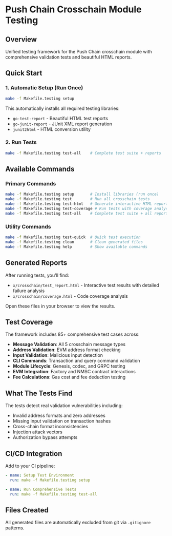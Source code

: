# Push Chain Crosschain Module Testing

## Overview
Unified testing framework for the Push Chain crosschain module with comprehensive validation tests and beautiful HTML reports.

## Quick Start

### 1. Automatic Setup (Run Once)
```bash
make -f Makefile.testing setup
```
This automatically installs all required testing libraries:
- `go-test-report` - Beautiful HTML test reports
- `go-junit-report` - JUnit XML report generation  
- `junit2html` - HTML conversion utility

### 2. Run Tests
```bash
make -f Makefile.testing test-all    # Complete test suite + reports
```

## Available Commands

### Primary Commands
```bash
make -f Makefile.testing setup       # Install libraries (run once)
make -f Makefile.testing test        # Run all crosschain tests
make -f Makefile.testing test-html   # Generate interactive HTML report  
make -f Makefile.testing test-coverage # Run tests with coverage analysis
make -f Makefile.testing test-all    # Complete test suite + all reports
```

### Utility Commands
```bash
make -f Makefile.testing test-quick  # Quick test execution
make -f Makefile.testing clean       # Clean generated files
make -f Makefile.testing help        # Show available commands
```

## Generated Reports

After running tests, you'll find:
- `x/crosschain/test_report.html` - Interactive test results with detailed failure analysis
- `x/crosschain/coverage.html` - Code coverage analysis

Open these files in your browser to view the results.

## Test Coverage

The framework includes 85+ comprehensive test cases across:
- **Message Validation**: All 5 crosschain message types
- **Address Validation**: EVM address format checking  
- **Input Validation**: Malicious input detection
- **CLI Commands**: Transaction and query command validation
- **Module Lifecycle**: Genesis, codec, and GRPC testing
- **EVM Integration**: Factory and NMSC contract interactions
- **Fee Calculations**: Gas cost and fee deduction testing

## What The Tests Find

The tests detect real validation vulnerabilities including:
- Invalid address formats and zero addresses
- Missing input validation on transaction hashes
- Cross-chain format inconsistencies
- Injection attack vectors
- Authorization bypass attempts

## CI/CD Integration

Add to your CI pipeline:
```yaml
- name: Setup Test Environment
  run: make -f Makefile.testing setup

- name: Run Comprehensive Tests
  run: make -f Makefile.testing test-all
```

## Files Created

All generated files are automatically excluded from git via `.gitignore` patterns.